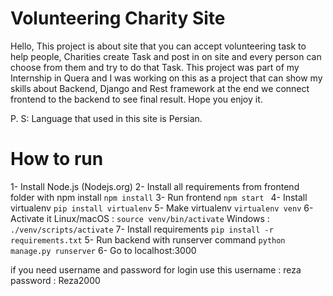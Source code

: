 # Volunteering Charity Site
Hello,
This project is about site that you can accept volunteering task to help people,
Charities create Task and post in on site and every person can choose from them and try to do that Task.
This project was part of my Internship in Quera and I was working on this as a project that can show my skills about Backend, Django and Rest framework at the end we connect frontend to the backend to see final result.
Hope you enjoy it.

P. S: Language that used in this site is Persian.

# How to run
1- Install Node.js (Nodejs.org)
2- Install all requirements from frontend folder with npm install
`npm install`
3- Run frontend 
`npm start `
4- Install virtualenv
`pip install virtualenv`
5- Make virtualenv
`virtualenv venv`
6- Activate it
Linux/macOS :
`source venv/bin/activate`
Windows :
`./venv/scripts/activate`
7- Install requirements
`pip install -r requirements.txt`
5- Run backend with runserver command
`python manage.py runserver`
6- Go to localhost:3000

if you need username and password for login use this
username : reza
password : Reza2000


